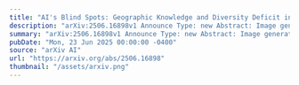 ```yaml
---
title: "AI's Blind Spots: Geographic Knowledge and Diversity Deficit in Generated Urban Scenario"
description: "arXiv:2506.16898v1 Announce Type: new Abstract: Image generation models are revolutionizing many domains, and urban analysis and design is no exception. While such models are widely adopted, there is a limited literature exploring their geographic knowledge, along with the biases they embed. In this work, we generated 150 synthetic images for each state in the USA and related capitals using FLUX 1 and Stable Diffusion 3.5, two state-of-the-art models for image generation. We embed each image using DINO-v2 ViT-S/14 and the Fr'echet Inception Distances to measure the similarity between the generated images. We found that while these models have implicitly learned aspects of USA geography, if we prompt the models to generate an image for 'United States' instead of specific cities or states, the models exhibit a strong representative bias toward metropolis-like areas, excluding rural states and smaller cities. {color{black} In addition, we found that models systematically exhibit some entity-disambiguation issues with European-sounding names like Frankfort or Devon."
summary: "arXiv:2506.16898v1 Announce Type: new Abstract: Image generation models are revolutionizing many domains, and urban analysis and design is no exception. While such models are widely adopted, there is a limited literature exploring their geographic knowledge, along with the biases they embed. In this work, we generated 150 synthetic images for each state in the USA and related capitals using FLUX 1 and Stable Diffusion 3.5, two state-of-the-art models for image generation. We embed each image using DINO-v2 ViT-S/14 and the Fr'echet Inception Distances to measure the similarity between the generated images. We found that while these models have implicitly learned aspects of USA geography, if we prompt the models to generate an image for 'United States' instead of specific cities or states, the models exhibit a strong representative bias toward metropolis-like areas, excluding rural states and smaller cities. {color{black} In addition, we found that models systematically exhibit some entity-disambiguation issues with European-sounding names like Frankfort or Devon."
pubDate: "Mon, 23 Jun 2025 00:00:00 -0400"
source: "arXiv AI"
url: "https://arxiv.org/abs/2506.16898"
thumbnail: "/assets/arxiv.png"
---
```


